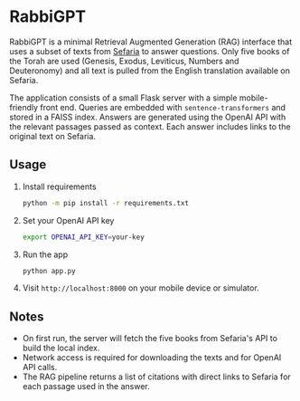 # RabbiGPT

RabbiGPT is a minimal Retrieval Augmented Generation (RAG) interface that uses a
subset of texts from [Sefaria](https://www.sefaria.org/) to answer questions.
Only five books of the Torah are used (Genesis, Exodus, Leviticus, Numbers and
Deuteronomy) and all text is pulled from the English translation available on
Sefaria.

The application consists of a small Flask server with a simple mobile-friendly
front end. Queries are embedded with `sentence-transformers` and stored in a
FAISS index. Answers are generated using the OpenAI API with the relevant
passages passed as context. Each answer includes links to the original text on
Sefaria.

## Usage

1. Install requirements

   ```bash
   python -m pip install -r requirements.txt
   ```

2. Set your OpenAI API key

   ```bash
   export OPENAI_API_KEY=your-key
   ```

3. Run the app

   ```bash
   python app.py
   ```

4. Visit `http://localhost:8000` on your mobile device or simulator.

## Notes

- On first run, the server will fetch the five books from Sefaria's API to
  build the local index.
- Network access is required for downloading the texts and for OpenAI API calls.
- The RAG pipeline returns a list of citations with direct links to Sefaria for
  each passage used in the answer.
